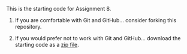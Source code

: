 This is the starting code for Assignment 8.

  1. If you are comfortable with Git and GitHub... consider forking this
     repository.

  2. If you would prefer not to work with Git and GitHub... download the
     starting code as a
     [zip file](https://github.com/Old-Dominion-Univ-CS-Dept/2023-Fall-CS330-Polyhedra-Java-3/archive/refs/heads/main.zip).
